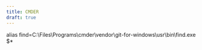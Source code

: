```yaml
---
title: CMDER
draft: true
---
```


alias find=C:\Files\Programs\cmder\vendor\git-for-windows\usr\bin\find.exe $*
